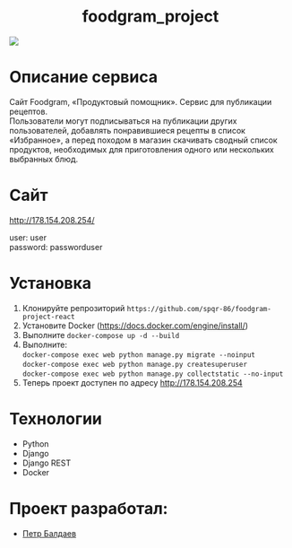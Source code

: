 <h1 align="center">foodgram_project</h1>

![](https:/symfony/i/stars/:foodgram-project-react)

# Описание сервиса
Сайт Foodgram, «Продуктовый помощник». Cервис для публикации рецептов.<br> 
Пользователи могут подписываться на публикации других пользователей, 
добавлять понравившиеся рецепты в список «Избранное», 
а перед походом в магазин скачивать сводный список продуктов, 
необходимых для приготовления одного или нескольких выбранных блюд.

# Сайт
http://178.154.208.254/

user: user  
password: passworduser

# Установка
1. Клонируйте репрозиторий ```https://github.com/spqr-86/foodgram-project-react```
2. Установите Docker (https://docs.docker.com/engine/install/)
3. Выполните ```docker-compose up -d --build```
4. Выполните:<br>
  ```docker-compose exec web python manage.py migrate --noinput```<br>
  ```docker-compose exec web python manage.py createsuperuser```<br>
  ```docker-compose exec web python manage.py collectstatic --no-input ```
5. Теперь проект доступен по адресу http://178.154.208.254

# Технологии
* Python
* Django
* Django REST
* Docker

# Проект разработал:
* [Петр Балдаев](https://github.com/spqr-86)
